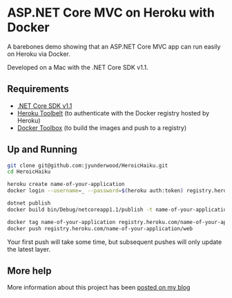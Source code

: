 # ASP.NET Core MVC on Heroku with Docker

A barebones demo showing that an ASP.NET Core MVC app can run easily on Heroku via Docker.

Developed on a Mac with the .NET Core SDK v1.1.

## Requirements

- [.NET Core SDK v1.1](https://www.microsoft.com/net/download/core#/current)
- [Heroku Toolbelt](https://toolbelt.heroku.com/) (to authenticate with the Docker registry hosted by Heroku)
- [Docker Toolbox](https://docker.com/toolbox) (to build the images and push to a registry)

## Up and Running

```sh
git clone git@github.com:jyunderwood/HeroicHaiku.git
cd HeroicHaiku

heroku create name-of-your-application
docker login --username=_ --password=$(heroku auth:token) registry.heroku.com

dotnet publish
docker build bin/Debug/netcoreapp1.1/publish -t name-of-your-application

docker tag name-of-your-application registry.heroku.com/name-of-your-application/web
docker push registry.heroku.com/name-of-your-application/web
```

Your first push will take some time, but subsequent pushes will only update the latest layer.

## More help

More information about this project has been [posted on my blog](https://foobars.com/2016/12/hosting-asp-net-core-applications-heroku-docker/)
